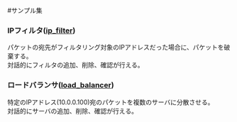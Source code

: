 #サンプル集

### IPフィルタ([ip_filter](./ip_filter))

パケットの宛先がフィルタリング対象のIPアドレスだった場合に、パケットを破棄する。  
対話的にフィルタの追加、削除、確認が行える。

### ロードバランサ([load_balancer](./load_balancer))

特定のIPアドレス(10.0.0.100)宛のパケットを複数のサーバに分散させる。  
対話的にサーバの追加、削除、確認が行える。





